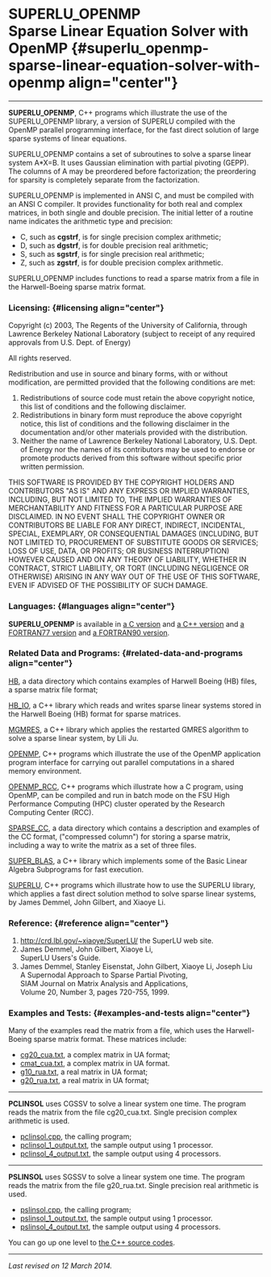 SUPERLU\_OPENMP\
Sparse Linear Equation Solver with OpenMP {#superlu_openmp-sparse-linear-equation-solver-with-openmp align="center"}
=========================================

------------------------------------------------------------------------

**SUPERLU\_OPENMP**, C++ programs which illustrate the use of the
SUPERLU\_OPENMP library, a version of SUPERLU compiled with the OpenMP
parallel programming interface, for the fast direct solution of large
sparse systems of linear equations.

SUPERLU\_OPENMP contains a set of subroutines to solve a sparse linear
system A\*X=B. It uses Gaussian elimination with partial pivoting
(GEPP). The columns of A may be preordered before factorization; the
preordering for sparsity is completely separate from the factorization.

SUPERLU\_OPENMP is implemented in ANSI C, and must be compiled with an
ANSI C compiler. It provides functionality for both real and complex
matrices, in both single and double precision. The initial letter of a
routine name indicates the arithmetic type and precision:

-   C, such as **cgstrf**, is for single precision complex arithmetic;
-   D, such as **dgstrf**, is for double precision real arithmetic;
-   S, such as **sgstrf**, is for single precision real arithmetic;
-   Z, such as **zgstrf**, is for double precision complex arithmetic.

SUPERLU\_OPENMP includes functions to read a sparse matrix from a file
in the Harwell-Boeing sparse matrix format.

### Licensing: {#licensing align="center"}

Copyright (c) 2003, The Regents of the University of California, through
Lawrence Berkeley National Laboratory (subject to receipt of any
required approvals from U.S. Dept. of Energy)

All rights reserved.

Redistribution and use in source and binary forms, with or without
modification, are permitted provided that the following conditions are
met:

1.  Redistributions of source code must retain the above copyright
    notice, this list of conditions and the following disclaimer.
2.  Redistributions in binary form must reproduce the above copyright
    notice, this list of conditions and the following disclaimer in the
    documentation and/or other materials provided with the distribution.
3.  Neither the name of Lawrence Berkeley National Laboratory, U.S.
    Dept. of Energy nor the names of its contributors may be used to
    endorse or promote products derived from this software without
    specific prior written permission.

THIS SOFTWARE IS PROVIDED BY THE COPYRIGHT HOLDERS AND CONTRIBUTORS "AS
IS" AND ANY EXPRESS OR IMPLIED WARRANTIES, INCLUDING, BUT NOT LIMITED
TO, THE IMPLIED WARRANTIES OF MERCHANTABILITY AND FITNESS FOR A
PARTICULAR PURPOSE ARE DISCLAIMED. IN NO EVENT SHALL THE COPYRIGHT OWNER
OR CONTRIBUTORS BE LIABLE FOR ANY DIRECT, INDIRECT, INCIDENTAL, SPECIAL,
EXEMPLARY, OR CONSEQUENTIAL DAMAGES (INCLUDING, BUT NOT LIMITED TO,
PROCUREMENT OF SUBSTITUTE GOODS OR SERVICES; LOSS OF USE, DATA, OR
PROFITS; OR BUSINESS INTERRUPTION) HOWEVER CAUSED AND ON ANY THEORY OF
LIABILITY, WHETHER IN CONTRACT, STRICT LIABILITY, OR TORT (INCLUDING
NEGLIGENCE OR OTHERWISE) ARISING IN ANY WAY OUT OF THE USE OF THIS
SOFTWARE, EVEN IF ADVISED OF THE POSSIBILITY OF SUCH DAMAGE.

### Languages: {#languages align="center"}

**SUPERLU\_OPENMP** is available in [a C
version](../../c_src/superlu_openmp/superlu_openmp.html) and [a C++
version](../../cpp_src/superlu_openmp/superlu_openmp.html) and [a
FORTRAN77 version](../../f77_src/superlu_openmp/superlu_openmp.html) and
[a FORTRAN90 version](../../f_src/superlu_openmp/superlu_openmp.html).

### Related Data and Programs: {#related-data-and-programs align="center"}

[HB](../../data/hb/hb.html), a data directory which contains examples of
Harwell Boeing (HB) files, a sparse matrix file format;

[HB\_IO](../../cpp_src/hb_io/hb_io.html), a C++ library which reads and
writes sparse linear systems stored in the Harwell Boeing (HB) format
for sparse matrices.

[MGMRES](../../cpp_src/mgmres/mgmres.html), a C++ library which applies
the restarted GMRES algorithm to solve a sparse linear system, by Lili
Ju.

[OPENMP](../../cpp_src/openmp/openmp.html), C++ programs which
illustrate the use of the OpenMP application program interface for
carrying out parallel computations in a shared memory environment.

[OPENMP\_RCC](../../cpp_src/openmp_rcc/openmp_rcc.html), C++ programs
which illustrate how a C program, using OpenMP, can be compiled and run
in batch mode on the FSU High Performance Computing (HPC) cluster
operated by the Research Computing Center (RCC).

[SPARSE\_CC](../../data/sparse_cc/sparse_cc.html), a data directory
which contains a description and examples of the CC format, ("compressed
column") for storing a sparse matrix, including a way to write the
matrix as a set of three files.

[SUPER\_BLAS](../../cpp_src/super_blas/super_blas.html), a C++ library
which implements some of the Basic Linear Algebra Subprograms for fast
execution.

[SUPERLU](../../cpp_src/superlu/superlu.html), C++ programs which
illustrate how to use the SUPERLU library, which applies a fast direct
solution method to solve sparse linear systems, by James Demmel, John
Gilbert, and Xiaoye Li.

### Reference: {#reference align="center"}

1.  <http://crd.lbl.gov/~xiaoye/SuperLU/> the SuperLU web site.
2.  James Demmel, John Gilbert, Xiaoye Li,\
    SuperLU Users's Guide.
3.  James Demmel, Stanley Eisenstat, John Gilbert, Xiaoye Li, Joseph
    Liu\
    A Supernodal Approach to Sparse Partial Pivoting,\
    SIAM Journal on Matrix Analysis and Applications,\
    Volume 20, Number 3, pages 720-755, 1999.

### Examples and Tests: {#examples-and-tests align="center"}

Many of the examples read the matrix from a file, which uses the
Harwell-Boeing sparse matrix format. These matrices include:

-   [cg20\_cua.txt](cg20_cua.txt), a complex matrix in UA format;
-   [cmat\_cua.txt](cmat_cua.txt), a complex matrix in UA format.
-   [g10\_rua.txt](g10_rua.txt), a real matrix in UA format;
-   [g20\_rua.txt](g20_rua.txt), a real matrix in UA format;

------------------------------------------------------------------------

**PCLINSOL** uses CGSSV to solve a linear system one time. The program
reads the matrix from the file cg20\_cua.txt. Single precision complex
arithmetic is used.

-   [pclinsol.cpp](pclinsol.cpp), the calling program;
-   [pclinsol\_1\_output.txt](pclinsol_1_output.txt), the sample output
    using 1 processor.
-   [pclinsol\_4\_output.txt](pclinsol_4_output.txt), the sample output
    using 4 processors.

------------------------------------------------------------------------

**PSLINSOL** uses SGSSV to solve a linear system one time. The program
reads the matrix from the file g20\_rua.txt. Single precision real
arithmetic is used.

-   [pslinsol.cpp](pslinsol.cpp), the calling program;
-   [pslinsol\_1\_output.txt](pslinsol_1_output.txt), the sample output
    using 1 processor.
-   [pslinsol\_4\_output.txt](pslinsol_4_output.txt), the sample output
    using 4 processors.

You can go up one level to [the C++ source codes](../cpp_src.html).

------------------------------------------------------------------------

*Last revised on 12 March 2014.*
